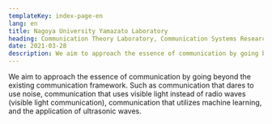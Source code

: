 ```yaml
---
templateKey: index-page-en
lang: en
title: Nagoya University Yamazato Laboratory
heading: Communication Theory Laboratory, Communication Systems Research Group, Department of Communications and Computer Science, Graduate School of Engineering, Nagoya University
date: 2021-03-28
description: We aim to approach the essence of communication by going beyond the existing communication framework.
---
```


We aim to approach the essence of communication by going beyond the existing communication framework.
Such as communication that dares to use noise, communication that uses visible light instead of radio waves (visible light communication), communication that utilizes machine learning, and the application of ultrasonic waves.

